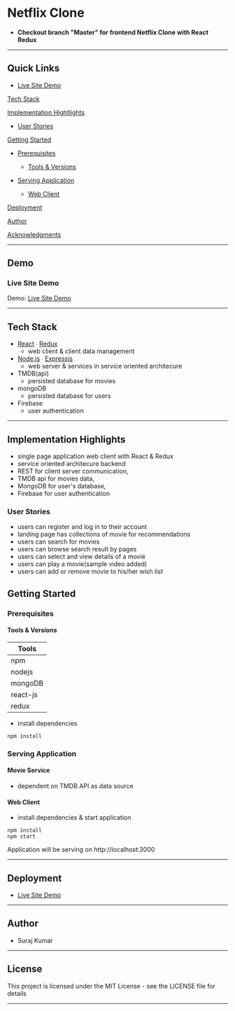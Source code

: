 # Netflix Clone

- **Checkout branch "Master" for frontend Netflix Clone with React Redux**


---

## Quick Links

- [Live Site Demo](https://netflix-kappa-roan.vercel.app/)

[Tech Stack](#tech-stack)

[Implementation Hightlights](#Implementation-Hightlights)

- [User Stories](#user-stories)

[Getting Started](#getting-started)

- [Prerequisites](#prerequisites)

  - [Tools & Versions](#tools-&-versions)

- [Serving Application](#serving-application)
  - [Web Client](#web-client)

[Deployment](#deployment)

[Author](#author)

[Acknowledgments](#acknowledgments)

---

## Demo

### Live Site Demo

Demo:  [Live Site Demo](https://netflix-kappa-roan.vercel.app/)

---

## Tech Stack

- [React](https://github.com/facebook/react) ∙ [Redux](https://github.com/reduxjs/redux)
  - web client & client data management
- [Node.js](https://github.com/nodejs) ∙ [Expressjs](https://github.com/expressjs/express) 
  - web server & services in service oriented architecure
- TMDB(api)
  - persisted database for movies
- mongoDB
  - persisted database for users
- Firebase
  - user authentication

---

## Implementation Highlights

- single page application web client with React & Redux
- service oriented architecure backend
- REST for client server communication,
- TMDB api for movies data,
- MongoDB for user's database,
- Firebase for user authentication

### User Stories

- users can register and log in to their account
- landing page has collections of movie for recommendations
- users can search for movies
- users can browse search result by pages
- users can select and view details of a movie
- users can play a movie(sample video added)
- users can add or remove movie to his/her wish list

## Getting Started

### Prerequisites

#### Tools & Versions

| Tools         |
| ------------- | 
| npm           | 
| nodejs        |
| mongoDB       |
| react-js      |
|redux          |


- install dependencies

```terminal
npm install 
``` 



### Serving Application

#### Movie Service

- dependent on TMDB API as data source


#### Web Client

- install dependencies & start application

```terminal
npm install
npm start
```

Application will be serving on http://localhost:3000

---

## Deployment

-  [Live Site Demo](https://netflix-kappa-roan.vercel.app/)

---

## Author

- Suraj Kumar

---

## License

This project is licensed under the MIT License - see the LICENSE file for details

---

